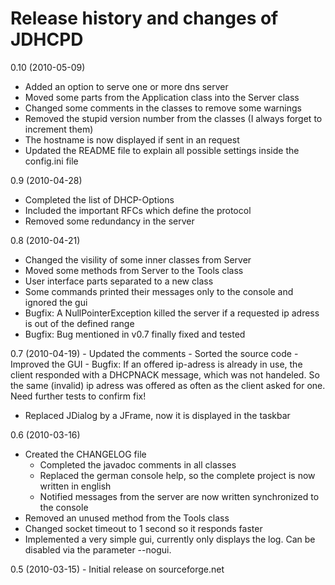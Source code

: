 Release history and changes of JDHCPD
===========================================

0.10 (2010-05-09)
  - Added an option to serve one or more dns server
  - Moved some parts from the Application class into the Server class
  - Changed some comments in the classes to remove some warnings
  - Removed the stupid version number from the classes
    (I always forget to increment them)
  - The hostname is now displayed if sent in an request
  - Updated the README file to explain all possible settings inside the
    config.ini file


0.9 (2010-04-28)
  - Completed the list of DHCP-Options
  - Included the important RFCs which define the protocol
  - Removed some redundancy in the server


0.8 (2010-04-21)
  - Changed the visility of some inner classes from Server
  - Moved some methods from Server to the Tools class
  - User interface parts separated to a new class
  - Some commands printed their messages only to the console
    and ignored the gui
  - Bugfix: A NullPointerException killed the server if a requested
            ip adress is out of the defined range
  - Bugfix: Bug mentioned in v0.7 finally fixed and tested
            

0.7 (2010-04-19)
	- Updated the comments
	- Sorted the source code
	- Improved the GUI
	- Bugfix: If an offered ip-adress is already in use, the client
	          responded with a DHCPNACK message, which was not handeled.
	          So the same (invalid) ip adress was offered as often as the
	          client asked for one.
	          Need further tests to confirm fix!
  - Replaced JDialog by a JFrame, now it is displayed in the taskbar


0.6 (2010-03-16)
  - Created the CHANGELOG file
	- Completed the javadoc comments in all classes
	- Replaced the german console help, so the complete project
	  is now written in english
	- Notified messages from the server are now written synchronized
    to the console
  - Removed an unused method from the Tools class
  - Changed socket timeout to 1 second so it responds faster
  - Implemented a very simple gui, currently only displays the log.
    Can be disabled via the parameter --nogui.


0.5 (2010-03-15)
	- Initial release on sourceforge.net
